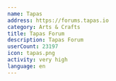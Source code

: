 ```yaml
---
name: Tapas
address: https://forums.tapas.io
category: Arts & Crafts
title: Tapas Forum
description: Tapas Forum
userCount: 23197
icon: tapas.png
activity: very high
language: en
---
```

